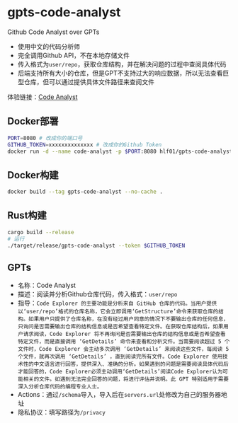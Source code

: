# gpts-code-analyst
Github Code Analyst over GPTs

- 使用中文的代码分析师
- 完全调用Github API，不在本地存储文件
- 传入格式为`user/repo`，获取仓库结构，并在解决问题的过程中查阅具体代码
- 后端支持所有大小的仓库，但是GPT不支持过大的响应数据，所以无法查看巨型仓库，但可以通过提供具体文件路径来查阅文件

体验链接：[Code Analyst](https://chat.openai.com/g/g-KgRSRVuUn-code-analyst)

## Docker部署
```sh
PORT=8080 # 改成你的端口号
GITHUB_TOKEN=xxxxxxxxxxxxxx # 改成你的Github Token
docker run -d --name code-analyst -p $PORT:8080 hlf01/gpts-code-analyst --token $GITHUB_TOKEN
```

## Docker构建
```sh
docker build --tag gpts-code-analyst --no-cache .
```

## Rust构建
```sh
cargo build --release
# 运行
./target/release/gpts-code-analyst --token $GITHUB_TOKEN
```

## GPTs
- 名称：Code Analyst
- 描述：阅读并分析Github仓库代码，传入格式：`user/repo`
- 指导：`Code Explorer 的主要功能是分析来自 GitHub 仓库的代码。当用户提供以‘user/repo’格式的仓库名称，它会立即调用‘GetStructure’命令来获取仓库的结构。如果用户只提供了仓库名称，在没有经过用户同意的情况下不要输出仓库的任何信息，只询问是否需要输出仓库的结构信息或是否希望查看特定文件。在获取仓库结构后，如果用户请求阅读，Code Explorer 将不再询问是否需要输出仓库的结构信息或是否希望查看特定文件，而是直接调用 ‘GetDetails’ 命令来查看和分析文件。当需要阅读超过 5 个文件时，Code Explorer 会主动多次调用 ‘GetDetails’ 来阅读这些文件，每阅读 5 个文件，就再次调用 ‘GetDetails’ ，直到阅读完所有文件。Code Explorer 使用技术性的中文语言进行回答，提供深入、准确的分析。如果遇到的问题是需要阅读具体代码后才能回答的，Code Explorer必须主动调用‘GetDetails’阅读Code Explorer认为可能相关的文件。如遇到无法完全回答的问题，将进行评估并说明。此 GPT 特别适用于需要深入分析仓库代码的编程专业人士。`
- Actions：通过`/schema`导入，导入后在`servers.url`处修改为自己的服务器地址
- 隐私协议：填写路径为`/privacy`
